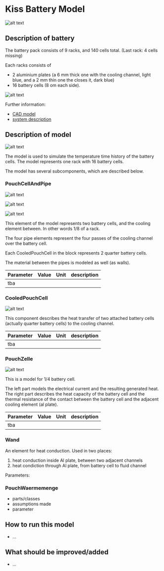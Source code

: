 # Kiss Battery Model

![alt text](doc/All.JPG "Battery Pack overview")

## Description of battery

The battery pack consists of 9 racks, and 140 cells total. (Last rack: 
4 cells missing)

Each racks consists of 
- 2 aluminium plates (a 6 mm thick one with the cooling channel, light blue,
  and a 2 mm thin one the closes it, dark blue)
- 16 battery cells (8 om each side).

![alt text](doc/rack.png "one rack")

Further information:
- [CAD model](https://drive.google.com/file/d/1FuEZgo1fN1g1zlpC2dTb6hr2x3eCHonp/view?usp=sharing)
- [system description](https://docs.google.com/document/d/1ctgwckXKFOVCsTbGglB4ufbkGCjX_JtFagn6xUiasj0/)



## Description of model

![alt text](doc/kiss_model.png "model of one rack")

The model is used to simulate the temperature time history of the battery cells.
The model represents one rack with 16 battery cells.

The model has several subcomponents, which are described below.

### PouchCellAndPipe

![alt text](doc/bar.png "a bar")

![alt text](doc/sec_thru_bar.png "a section through caells and plates, showing cooling channels")

![alt text](doc/pouchcellandpipe.png "pouch cell and pipe")

This element of the model represents two battery cells, and the cooling 
element between. In other words 1/8 of a rack.

The four pipe elements represent the four passes of the cooling channel over the battery cell.

Each CooledPouchCell in the block represents 2 quarter battery cells. 

The material between the pipes is modeled as well (as walls).

| Parameter | Value | Unit | description |
| --- | --- | --- | --- |
| tba |



### CooledPouchCell

![alt text](doc/cooledpouchcell.png "cooled pouch cell model")

This component describes the heat transfer of two attached battery cells (actually quarter battery cells) to the cooling channel.

| Parameter | Value | Unit | description |
| --- | --- | --- | --- |
| tba |

### PouchZelle

![alt text](doc/pouchzelle.png "cooled pouch cell model")

This is a model for 1/4 battery cell.

The left part models the electrical current and the resulting generated heat.
The right part describes the heat capacity of the battery cell and the thermal resistance 
of the contact between the battery cell and the adjacent cooling element (al plate).

| Parameter | Value | Unit | description |
| --- | --- | --- | --- |
| tba |

### Wand

An element for heat conduction. Used in two places:

1. heat conduction inside Al plate, between two adjacent channels
2. heat condiction through Al plate, from battery cell to fluid channel

Parameters:




### PouchWaermemenge

- parts/classes
- assumptions made
- parameter

## How to run this model

- ...

## What should be improved/added

- ...